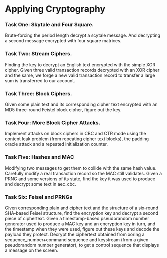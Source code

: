 # Applying Cryptography

### Task One: Skytale and Four Square.
Brute-forcing the period length decrypt a scytale message. 
And decrypting a second message encrypted with four square matrices.

### Task Two: Stream Ciphers.
Finding the key to decrypt an English text encrypted with the simple XOR cipher.
Given three valid transaction records decrypted with an XOR cipher and the same,
we forge a new valid transaction record to transfer a large sum is transferred to our account.

### Task Three: Block Ciphers.
Given some plain text and its corresponding cipher text encrypted with an MD5 
three-round Feistel block cipher, figure out the key.

### Task Four: More Block Cipher Attacks.
Implement attacks on block ciphers in CBC and CTR mode using the content leak problem (from repeating cipher text blocks),
the padding oracle attack and a repeated initialization counter.

### Task Five: Hashes and MAC
Modifying two messages to get them to collide with the same hash value. Carefully modify a real transaction record
so the MAC still validates. Given a PRNG and some versions of its state, find the key it was used to produce
and decrypt some text in aec_cbc. 

### Task Six: Feisel and PRNGs
Given corresponding plain and cipher text and the structure of a six-round SHA-based Feisel structure,
find the encryption key and decrypt a second piece of ciphertext.
Given a timestamp-based pseudorandom number generator used to produce a MAC key and an encryption key in turn,
and the timestamp when they were used, figure out these keys and decode the payload they protect.
Decrypt the ciphertext obtained from xoring a sequence_number+command sequence and keystream (from
a given pseudorandom number generator), to get a control sequence that displays a message on the screen.

